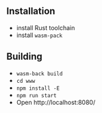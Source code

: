 ## Installation

- install Rust toolchain
- install `wasm-pack`

## Building

- `wasm-back build`
- `cd www`
- `npm install -E`
- `npm run start`
- Open http://localhost:8080/